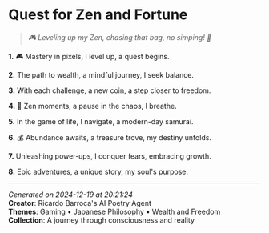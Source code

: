 # Quest for Zen and Fortune

> *🎮 Leveling up my Zen, chasing that bag, no simping! 💸*

**1.** 🎮 Mastery in pixels, I level up, a quest begins.


**2.** The path to wealth, a mindful journey, I seek balance.


**3.** With each challenge, a new coin, a step closer to freedom.


**4.** 🍵 Zen moments, a pause in the chaos, I breathe.


**5.** In the game of life, I navigate, a modern-day samurai.


**6.** 💰 Abundance awaits, a treasure trove, my destiny unfolds.


**7.** Unleashing power-ups, I conquer fears, embracing growth.


**8.** Epic adventures, a unique story, my soul's purpose.



---

*Generated on 2024-12-19 at 20:21:24*  
**Creator**: Ricardo Barroca's AI Poetry Agent  
**Themes**: Gaming • Japanese Philosophy • Wealth and Freedom  
**Collection**: A journey through consciousness and reality
